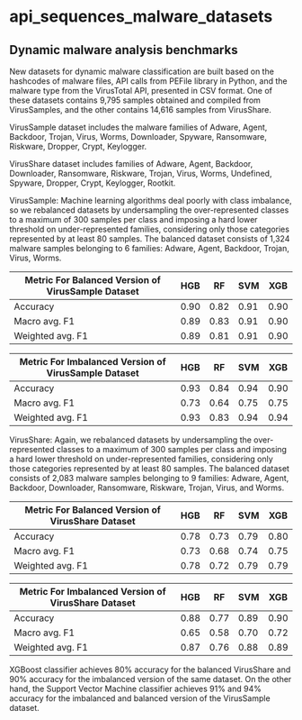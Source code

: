 # api_sequences_malware_datasets

##  Dynamic malware analysis benchmarks

New datasets for dynamic malware classification are built based on the hashcodes of malware files, API calls from PEFile library in Python, and the malware type from the VirusTotal API, presented in CSV format. One of these datasets contains 9,795 samples obtained and compiled from VirusSamples, and the other contains 14,616 samples from VirusShare. 

VirusSample dataset includes the malware families of Adware, Agent, Backdoor, Trojan, Virus, Worms, Downloader, Spyware, Ransomware, Riskware, Dropper, Crypt, Keylogger. 

VirusShare dataset includes families of Adware, Agent, Backdoor, Downloader, Ransomware, Riskware, Trojan, Virus, Worms, Undefined, Spyware, Dropper, Crypt, Keylogger, Rootkit. 

VirusSample: Machine learning algorithms deal poorly with class imbalance, so we rebalanced datasets by undersampling the over-represented classes to a maximum of 300 samples per class and imposing a hard lower threshold on under-represented families, considering only those categories represented by at least 80 samples. The balanced dataset consists of 1,324 malware samples belonging to 6 families: Adware, Agent, Backdoor, Trojan, Virus, Worms.

Metric For Balanced Version of VirusSample Dataset  | HGB | RF | SVM | XGB
-------------     | ------------- | ------------- | ------------- | -------------
Accuracy          | 0.90  	  |0.82		  |0.91		  |0.90
Macro avg. F1       | 0.89	  |0.83		  |0.91		  |0.90
Weighted avg. F1     | 0.89	  |0.81		  |0.91		  |0.90




Metric For Imbalanced Version of VirusSample Dataset  | HGB | RF | SVM | XGB
-------------     | ------------- | ------------- | ------------- | -------------
Accuracy          | 0.93  	  |0.84		  |0.94	  |0.90
Macro avg. F1       |0.73	  |0.64		  |0.75		  |0.75
Weighted avg. F1     | 0.93	  |0.83		  |0.94		  |0.94				
				

VirusShare: Again, we rebalanced datasets by undersampling the over-represented classes to a maximum of 300 samples per class and imposing a hard lower threshold on under-represented families, considering only those categories represented by at least 80 samples. The balanced dataset consists of 2,083 malware samples belonging to 9 families: Adware, Agent, Backdoor, Downloader, Ransomware, Riskware, Trojan, Virus, and Worms.

Metric For Balanced Version of VirusShare Dataset  | HGB | RF | SVM | XGB
-------------     | ------------- | ------------- | ------------- | -------------
Accuracy          | 0.78  	  |0.73		  |0.79		  |0.80
Macro avg. F1       | 0.73	  |0.68		  |0.74		  |0.75
Weighted avg. F1     | 0.78	  |0.72	  	  |0.79		  |0.79



Metric For Imbalanced Version of VirusShare Dataset  | HGB | RF | SVM | XGB
-------------     | ------------- | ------------- | ------------- | -------------
Accuracy          | 0.88  	  |0.77		  |0.89	  	  |0.90
Macro avg. F1       |0.65	  |0.58		  |0.70		  |0.72
Weighted avg. F1     | 0.87	  |0.76		  |0.88		  |0.89		
				
				
XGBoost classifier achieves 80% accuracy for the balanced VirusShare and 90% accuracy for the imbalanced version of the same dataset. On the other hand, the Support Vector Machine classifier achieves 91% and 94% accuracy for the imbalanced and balanced version of the VirusSample dataset.

